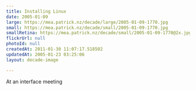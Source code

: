 ```yaml
---
title: Installing Linux
date: 2005-01-09
large: https://mea.patrick.nz/decade/large/2005-01-09-1770.jpg
small: https://mea.patrick.nz/decade/small/2005-01-09-1770.jpg
smallRetina: https://mea.patrick.nz/decade/small/2005-01-09-1770@2x.jpg
flickrUrl: null
photoId: null
createdAt: 2011-01-30 11:07:17.518502
updatedAt: 2005-01-23 03:25:06
layout: decade-image

---
```

At an interface meeting
